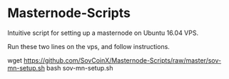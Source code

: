 # Masternode-Scripts

Intuitive script for setting up a masternode on Ubuntu 16.04 VPS.

Run these two lines on the vps, and follow instructions.

wget https://github.com/SovCoinX/Masternode-Scripts/raw/master/sov-mn-setup.sh
bash sov-mn-setup.sh
